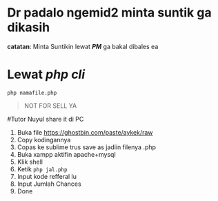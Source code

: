 # Dr padalo ngemid2 minta suntik ga dikasih

**catatan**: Minta Suntikin lewat ***PM*** ga bakal dibales ea

# Lewat ***php cli***
```php namafile.php```

> NOT FOR SELL YA

#Tutor Nuyul share it di PC
1. Buka file https://ghostbin.com/paste/aykek/raw
2. Copy kodingannya
3. Copas ke sublime trus save as jadiin filenya .php
4. Buka xampp aktifin apache+mysql
5. Klik shell
6. Ketik ```php jal.php```
7. Input kode refferal lu
8. Input Jumlah Chances
9. Done
